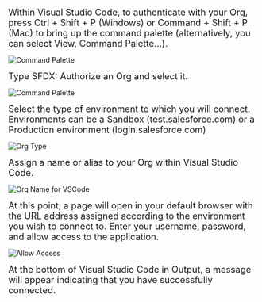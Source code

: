 <FONT SIZE=4>Within Visual Studio Code, to authenticate with your Org, press Ctrl + Shift + P (Windows) or Command + Shift + P (Mac) to bring up the command palette (alternatively, you can select View, Command Palette...).</font>

![Command Palette](/Utilities/VSCode-for-Salesforce/.imgs/image01.jpg)

<FONT SIZE=4>Type SFDX: Authorize an Org and select it.</font>

![Command Palette](/Utilities/VSCode-for-Salesforce/.imgs/image02.jpg)

<FONT SIZE=4>Select the type of environment to which you will connect. Environments can be a Sandbox (test.salesforce.com) or a Production environment (login.salesforce.com)</font>

![Org Type](/Utilities/VSCode-for-Salesforce/.imgs/image03.jpg)

<FONT SIZE=4>Assign a name or alias to your Org within Visual Studio Code.</font>

![Org Name for VSCode](/Utilities/VSCode-for-Salesforce/.imgs/image04.jpg)

<FONT SIZE=4>At this point, a page will open in your default browser with the URL address assigned according to the environment you wish to connect to. Enter your username, password, and allow access to the application.</font>

![Allow Access](/Utilities/VSCode-for-Salesforce/.imgs/image05.jpg)

<FONT SIZE=4>At the bottom of Visual Studio Code in Output, a message will appear indicating that you have successfully connected.</font>